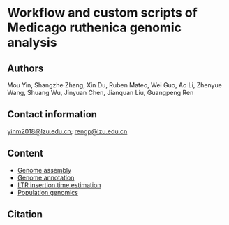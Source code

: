 # Workflow and custom scripts of Medicago ruthenica genomic analysis

## Authors

Mou Yin, Shangzhe Zhang, Xin Du, Ruben Mateo, Wei Guo, Ao Li, Zhenyue Wang, Shuang Wu, Jinyuan Chen, Jianquan Liu, Guangpeng Ren

## Contact information

yinm2018@lzu.edu.cn; rengp@lzu.edu.cn

## Content

- [Genome assembly](https://github.com/yinm2018/Medicago_ruthenica_genome/tree/main/01.genome_assembly)
- [Genome annotation](https://github.com/yinm2018/Medicago_ruthenica_genome/tree/main/02.genome_annoatation)
- [LTR insertion time estimation](https://github.com/yinm2018/Medicago_ruthenica_genome/tree/main/03.LTR_insertion_time)
- [Population genomics](https://github.com/yinm2018/Medicago_ruthenica_genome/tree/main/04.population_genomics)

## Citation


